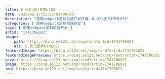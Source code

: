 ```yaml
---
title: 8.优化图片HTMLCSS
date: 2025-02-17T21:28:01+08:00
description: "使用webpack定制前端开发环境，8.优化图片HTMLCSS"
categories: ['使用webpack定制前端开发']
tags: ['使用webpack定制前端开发']
artid: "1741706021"
image:
    path: https://bing.ee123.net/img/rand?artid=1741706021
    alt: 8.优化图片HTMLCSS
featuredImage: https://bing.ee123.net/img/rand?artid=1741706021
featuredImagePreview: https://bing.ee123.net/img/rand?artid=1741706021
cover: https://bing.ee123.net/img/rand?artid=1741706021
image: https://bing.ee123.net/img/rand?artid=1741706021
img: https://bing.ee123.net/img/rand?artid=1741706021
---
```


